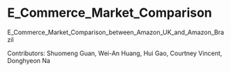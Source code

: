 # E_Commerce_Market_Comparison
E_Commerce_Market_Comparison_between_Amazon_UK_and_Amazon_Brazil

Contributors: Shuomeng Guan, Wei-An Huang, Hui Gao, Courtney Vincent, Donghyeon Na
